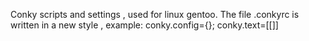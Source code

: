 Conky scripts and settings , used for linux gentoo. The file .conkyrc is written in a new style , example: conky.config={}; conky.text=[[]] 
